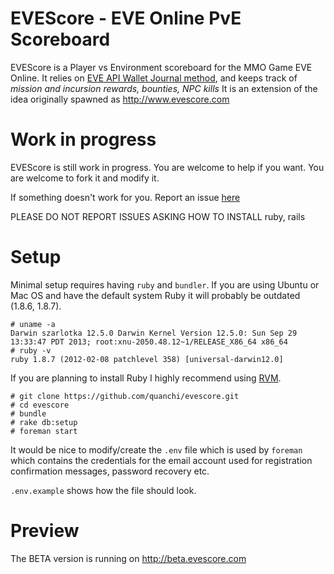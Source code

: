 EVEScore - EVE Online PvE Scoreboard
========
EVEScore is a Player vs Environment scoreboard for the MMO Game EVE Online.
It relies on [EVE API Wallet Journal method](https://wiki.eveonline.com/en/wiki/EVE_API_Character_Wallet_Journal), and keeps track of *mission and incursion rewards, bounties, NPC kills*
It is an extension of the idea originally spawned as http://www.evescore.com

Work in progress
========
EVEScore is still work in progress. You are welcome to help if you want. You are welcome to fork it and modify it.

If something doesn't work for you. Report an issue [here](https://github.com/quanchi/evescore/issues)

PLEASE DO NOT REPORT ISSUES ASKING HOW TO INSTALL ruby, rails 

Setup
========
Minimal setup requires having `ruby` and `bundler`.
If you are using Ubuntu or Mac OS and have the default system Ruby it will probably be outdated (1.8.6, 1.8.7).

```
# uname -a
Darwin szarlotka 12.5.0 Darwin Kernel Version 12.5.0: Sun Sep 29 13:33:47 PDT 2013; root:xnu-2050.48.12~1/RELEASE_X86_64 x86_64
# ruby -v
ruby 1.8.7 (2012-02-08 patchlevel 358) [universal-darwin12.0]
```

If you are planning to install Ruby I highly recommend using [RVM](http://rvm.io/).


```
# git clone https://github.com/quanchi/evescore.git
# cd evescore
# bundle
# rake db:setup
# foreman start

```

It would be nice to modify/create the `.env` file which is used by `foreman` which contains the credentials for the email account used for registration confirmation messages, password recovery etc. 

`.env.example` shows how the file should look.


Preview
========
The BETA version is running on http://beta.evescore.com


